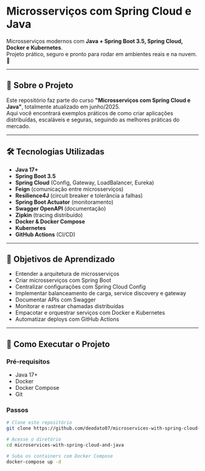 # Microsserviços com Spring Cloud e Java

Microsserviços modernos com **Java + Spring Boot 3.5, Spring Cloud, Docker e Kubernetes**.  
Projeto prático, seguro e pronto para rodar em ambientes reais e na nuvem. 🚀  

---

## 📌 Sobre o Projeto
Este repositório faz parte do curso **"Microsserviços com Spring Cloud e Java"**, totalmente atualizado em junho/2025.  
Aqui você encontrará exemplos práticos de como criar aplicações distribuídas, escaláveis e seguras, seguindo as melhores práticas do mercado.

---

## 🛠️ Tecnologias Utilizadas
- **Java 17+**
- **Spring Boot 3.5**
- **Spring Cloud** (Config, Gateway, LoadBalancer, Eureka)
- **Feign** (comunicação entre microsserviços)
- **Resilience4J** (circuit breaker e tolerância a falhas)
- **Spring Boot Actuator** (monitoramento)
- **Swagger OpenAPI** (documentação)
- **Zipkin** (tracing distribuído)
- **Docker & Docker Compose**
- **Kubernetes**
- **GitHub Actions** (CI/CD)

---

## 🎯 Objetivos de Aprendizado
- Entender a arquitetura de microsserviços  
- Criar microsserviços com Spring Boot  
- Centralizar configurações com Spring Cloud Config  
- Implementar balanceamento de carga, service discovery e gateway  
- Documentar APIs com Swagger  
- Monitorar e rastrear chamadas distribuídas  
- Empacotar e orquestrar serviços com Docker e Kubernetes  
- Automatizar deploys com GitHub Actions  

---

## 🚀 Como Executar o Projeto

### Pré-requisitos
- Java 17+  
- Docker  
- Docker Compose  
- Git  

### Passos
```bash
# Clone este repositório
git clone https://github.com/deodato07/microservices-with-spring-cloud-and-java.git

# Acesse o diretório
cd microservices-with-spring-cloud-and-java

# Suba os containers com Docker Compose
docker-compose up -d

